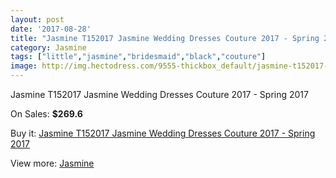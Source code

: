 ```yaml
---
layout: post
date: '2017-08-28'
title: "Jasmine T152017 Jasmine Wedding Dresses Couture 2017 - Spring 2017"
category: Jasmine
tags: ["little","jasmine","bridesmaid","black","couture"]
image: http://img.hectodress.com/9555-thickbox_default/jasmine-t152017-jasmine-wedding-dresses-couture-2013-spring-2013.jpg
---
```

Jasmine T152017 Jasmine Wedding Dresses Couture 2017 - Spring 2017

On Sales: **$269.6**
<a href="https://www.hectodress.com/jasmine/4799-jasmine-t152017-jasmine-wedding-dresses-couture-2013-spring-2013.html"><amp-img layout="responsive" width="600" height="600" src="//img.hectodress.com/9555-thickbox_default/jasmine-t152017-jasmine-wedding-dresses-couture-2013-spring-2013.jpg" alt="Jasmine T152017 Jasmine Wedding Dresses Couture 2017 - Spring 2017 0" /></a>
<a href="https://www.hectodress.com/jasmine/4799-jasmine-t152017-jasmine-wedding-dresses-couture-2013-spring-2013.html"><amp-img layout="responsive" width="600" height="600" src="//img.hectodress.com/9557-thickbox_default/jasmine-t152017-jasmine-wedding-dresses-couture-2013-spring-2013.jpg" alt="Jasmine T152017 Jasmine Wedding Dresses Couture 2017 - Spring 2017 1" /></a>
<a href="https://www.hectodress.com/jasmine/4799-jasmine-t152017-jasmine-wedding-dresses-couture-2013-spring-2013.html"><amp-img layout="responsive" width="600" height="600" src="//img.hectodress.com/9556-thickbox_default/jasmine-t152017-jasmine-wedding-dresses-couture-2013-spring-2013.jpg" alt="Jasmine T152017 Jasmine Wedding Dresses Couture 2017 - Spring 2017 2" /></a>

Buy it: [Jasmine T152017 Jasmine Wedding Dresses Couture 2017 - Spring 2017](https://www.hectodress.com/jasmine/4799-jasmine-t152017-jasmine-wedding-dresses-couture-2013-spring-2013.html "Jasmine T152017 Jasmine Wedding Dresses Couture 2017 - Spring 2017")

View more: [Jasmine](https://www.hectodress.com/79-jasmine "Jasmine")